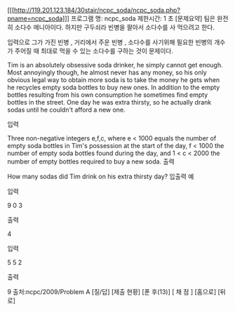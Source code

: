 [[[http://119.201.123.184/30stair/ncpc_soda/ncpc_soda.php?pname=ncpc_soda]]]
프로그램 명: ncpc_soda
제한시간: 1 초
[문제요약] 팀은 완전히 소다수 메니아이다. 하지만 구두쇠라 빈병을 팔아서 소다수를 사 먹으려고 한다.

입력으로 그가 가진 빈병 , 거리에서 주운 빈병 , 소다수를 사기위해 필요한 빈병의 개수가 주어질 때 최대로 먹을 수 있는 소다수를 구하는 것이 문제이다.

Tim is an absolutely obsessive soda drinker, he simply cannot get enough. Most annoyingly though, he almost never has any money, so his only obvious legal way to obtain more soda is to take the money he gets when he recycles empty soda bottles to buy new ones.
In addition to the empty bottles resulting from his own consumption he sometimes find empty bottles in the street. One day he was extra thirsty, so he actually drank sodas until he couldn't afford a new one.

입력

Three non-negative integers e,f,c, where
e < 1000 equals the number of empty soda bottles in Tim's possession at the start of the day,
f < 1000 the number of empty soda bottles found during the day, and
1 < c < 2000 the number of empty bottles required to buy a new soda.
출력

How many sodas did Tim drink on his extra thirsty day?
입출력 예

입력

9 0 3

출력

4

입력

5 5 2

출력

9
출처:ncpc/2009/Problem A
[질/답] [제출 현황] [푼 후(13)]
[ 채 점 ] [홈으로]  [뒤 로]